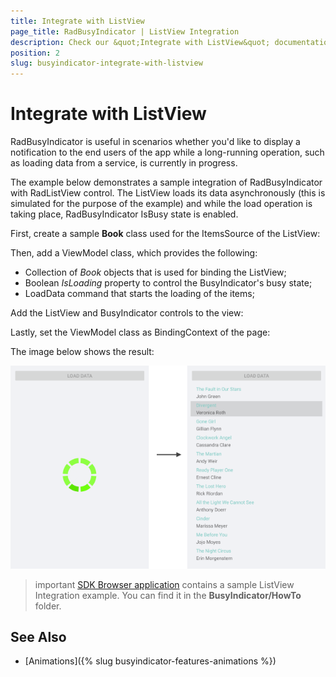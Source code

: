 ```yaml
---
title: Integrate with ListView
page_title: RadBusyIndicator | ListView Integration
description: Check our &quot;Integrate with ListView&quot; documentation article for Telerik BusyIndicator for Xamarin control.
position: 2
slug: busyindicator-integrate-with-listview
---
```


#  Integrate with ListView

RadBusyIndicator is useful in scenarios whether you'd like to display a notification to the end users of the app while a long-running operation, such as loading data from a service, is currently in progress. 

The example below demonstrates a sample integration of RadBusyIndicator with RadListView control. The ListView loads its data asynchronously (this is simulated for the purpose of the example) and while the load operation is taking place, RadBusyIndicator IsBusy state is enabled.

First, create a sample **Book** class used for the ItemsSource of the ListView:

<snippet id='busyindicator-withlistview-model' />

Then, add a ViewModel class, which provides the following:

* Collection of *Book* objects that is used for binding the ListView;
* Boolean *IsLoading* property to control the BusyIndicator's busy state;
* LoadData command that starts the loading of the items;

<snippet id='busyindicator-withlistview-csharp' />

Add the ListView and BusyIndicator controls to the view:

<snippet id='busyindicator-withlistview-xaml' />

Lastly, set the ViewModel class as BindingContext of the page:

<snippet id='busyindicator-withlistview-setvm' />

The image below shows the result:

![BusyIndicator with ListView](../images/busyindicator-withlistview.png)

>important [SDK Browser application](https://docs.telerik.com/devtools/xamarin/sdk-browser-overview#sdk-browser-application) contains a sample ListView Integration example. You can find it in the **BusyIndicator/HowTo** folder.


## See Also

- [Animations]({% slug busyindicator-features-animations %})
